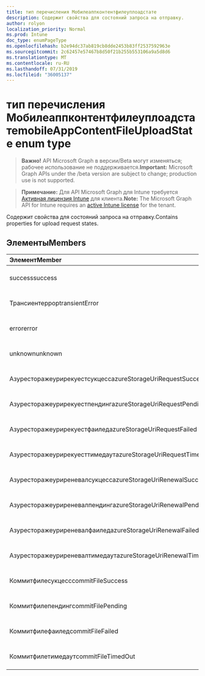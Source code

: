 ```yaml
---
title: тип перечисления Мобилеаппконтентфилеуплоадстате
description: Содержит свойства для состояний запроса на отправку.
author: rolyon
localization_priority: Normal
ms.prod: Intune
doc_type: enumPageType
ms.openlocfilehash: b2e94dc37ab819cb8dde2453b83ff2537592963e
ms.sourcegitcommit: 2c62457e57467b8d50f21b255b553106a9a5d8d6
ms.translationtype: MT
ms.contentlocale: ru-RU
ms.lasthandoff: 07/31/2019
ms.locfileid: "36005137"
---
```

# <a name="mobileappcontentfileuploadstate-enum-type"></a><span data-ttu-id="5c3e7-103">тип перечисления Мобилеаппконтентфилеуплоадстате</span><span class="sxs-lookup"><span data-stu-id="5c3e7-103">mobileAppContentFileUploadState enum type</span></span>

> <span data-ttu-id="5c3e7-104">**Важно!** API Microsoft Graph в версии/Beta могут изменяться; рабочее использование не поддерживается.</span><span class="sxs-lookup"><span data-stu-id="5c3e7-104">**Important:** Microsoft Graph APIs under the /beta version are subject to change; production use is not supported.</span></span>

> <span data-ttu-id="5c3e7-105">**Примечание:** Для API Microsoft Graph для Intune требуется [Активная лицензия Intune](https://go.microsoft.com/fwlink/?linkid=839381) для клиента.</span><span class="sxs-lookup"><span data-stu-id="5c3e7-105">**Note:** The Microsoft Graph API for Intune requires an [active Intune license](https://go.microsoft.com/fwlink/?linkid=839381) for the tenant.</span></span>

<span data-ttu-id="5c3e7-106">Содержит свойства для состояний запроса на отправку.</span><span class="sxs-lookup"><span data-stu-id="5c3e7-106">Contains properties for upload request states.</span></span>

## <a name="members"></a><span data-ttu-id="5c3e7-107">Элементы</span><span class="sxs-lookup"><span data-stu-id="5c3e7-107">Members</span></span>
|<span data-ttu-id="5c3e7-108">Элемент</span><span class="sxs-lookup"><span data-stu-id="5c3e7-108">Member</span></span>|<span data-ttu-id="5c3e7-109">Значение</span><span class="sxs-lookup"><span data-stu-id="5c3e7-109">Value</span></span>|<span data-ttu-id="5c3e7-110">Описание</span><span class="sxs-lookup"><span data-stu-id="5c3e7-110">Description</span></span>|
|:---|:---|:---|
|<span data-ttu-id="5c3e7-111">success</span><span class="sxs-lookup"><span data-stu-id="5c3e7-111">success</span></span>|<span data-ttu-id="5c3e7-112">нуль</span><span class="sxs-lookup"><span data-stu-id="5c3e7-112">0</span></span>|<span data-ttu-id="5c3e7-113">Пока не задокументировано.</span><span class="sxs-lookup"><span data-stu-id="5c3e7-113">Not yet documented</span></span>|
|<span data-ttu-id="5c3e7-114">Трансиентеррор</span><span class="sxs-lookup"><span data-stu-id="5c3e7-114">transientError</span></span>|<span data-ttu-id="5c3e7-115">1,1</span><span class="sxs-lookup"><span data-stu-id="5c3e7-115">1</span></span>|<span data-ttu-id="5c3e7-116">Пока не задокументировано.</span><span class="sxs-lookup"><span data-stu-id="5c3e7-116">Not yet documented</span></span>|
|<span data-ttu-id="5c3e7-117">error</span><span class="sxs-lookup"><span data-stu-id="5c3e7-117">error</span></span>|<span data-ttu-id="5c3e7-118">2</span><span class="sxs-lookup"><span data-stu-id="5c3e7-118">2</span></span>|<span data-ttu-id="5c3e7-119">Пока не задокументировано.</span><span class="sxs-lookup"><span data-stu-id="5c3e7-119">Not yet documented</span></span>|
|<span data-ttu-id="5c3e7-120">unknown</span><span class="sxs-lookup"><span data-stu-id="5c3e7-120">unknown</span></span>|<span data-ttu-id="5c3e7-121">4</span><span class="sxs-lookup"><span data-stu-id="5c3e7-121">3</span></span>|<span data-ttu-id="5c3e7-122">Пока не задокументировано.</span><span class="sxs-lookup"><span data-stu-id="5c3e7-122">Not yet documented</span></span>|
|<span data-ttu-id="5c3e7-123">Азуресторажеурирекуестсукцесс</span><span class="sxs-lookup"><span data-stu-id="5c3e7-123">azureStorageUriRequestSuccess</span></span>|<span data-ttu-id="5c3e7-124">100</span><span class="sxs-lookup"><span data-stu-id="5c3e7-124">100</span></span>|<span data-ttu-id="5c3e7-125">Пока не задокументировано.</span><span class="sxs-lookup"><span data-stu-id="5c3e7-125">Not yet documented</span></span>|
|<span data-ttu-id="5c3e7-126">Азуресторажеурирекуестпендинг</span><span class="sxs-lookup"><span data-stu-id="5c3e7-126">azureStorageUriRequestPending</span></span>|<span data-ttu-id="5c3e7-127">101</span><span class="sxs-lookup"><span data-stu-id="5c3e7-127">101</span></span>|<span data-ttu-id="5c3e7-128">Пока не задокументировано.</span><span class="sxs-lookup"><span data-stu-id="5c3e7-128">Not yet documented</span></span>|
|<span data-ttu-id="5c3e7-129">Азуресторажеурирекуестфаилед</span><span class="sxs-lookup"><span data-stu-id="5c3e7-129">azureStorageUriRequestFailed</span></span>|<span data-ttu-id="5c3e7-130">102</span><span class="sxs-lookup"><span data-stu-id="5c3e7-130">102</span></span>|<span data-ttu-id="5c3e7-131">Пока не задокументировано.</span><span class="sxs-lookup"><span data-stu-id="5c3e7-131">Not yet documented</span></span>|
|<span data-ttu-id="5c3e7-132">Азуресторажеурирекуесттимедаут</span><span class="sxs-lookup"><span data-stu-id="5c3e7-132">azureStorageUriRequestTimedOut</span></span>|<span data-ttu-id="5c3e7-133">103</span><span class="sxs-lookup"><span data-stu-id="5c3e7-133">103</span></span>|<span data-ttu-id="5c3e7-134">Пока не задокументировано.</span><span class="sxs-lookup"><span data-stu-id="5c3e7-134">Not yet documented</span></span>|
|<span data-ttu-id="5c3e7-135">Азуресторажеуриреневалсукцесс</span><span class="sxs-lookup"><span data-stu-id="5c3e7-135">azureStorageUriRenewalSuccess</span></span>|<span data-ttu-id="5c3e7-136">200</span><span class="sxs-lookup"><span data-stu-id="5c3e7-136">200</span></span>|<span data-ttu-id="5c3e7-137">Пока не задокументировано.</span><span class="sxs-lookup"><span data-stu-id="5c3e7-137">Not yet documented</span></span>|
|<span data-ttu-id="5c3e7-138">Азуресторажеуриреневалпендинг</span><span class="sxs-lookup"><span data-stu-id="5c3e7-138">azureStorageUriRenewalPending</span></span>|<span data-ttu-id="5c3e7-139">201</span><span class="sxs-lookup"><span data-stu-id="5c3e7-139">201</span></span>|<span data-ttu-id="5c3e7-140">Пока не задокументировано.</span><span class="sxs-lookup"><span data-stu-id="5c3e7-140">Not yet documented</span></span>|
|<span data-ttu-id="5c3e7-141">Азуресторажеуриреневалфаилед</span><span class="sxs-lookup"><span data-stu-id="5c3e7-141">azureStorageUriRenewalFailed</span></span>|<span data-ttu-id="5c3e7-142">202</span><span class="sxs-lookup"><span data-stu-id="5c3e7-142">202</span></span>|<span data-ttu-id="5c3e7-143">Пока не задокументировано.</span><span class="sxs-lookup"><span data-stu-id="5c3e7-143">Not yet documented</span></span>|
|<span data-ttu-id="5c3e7-144">Азуресторажеуриреневалтимедаут</span><span class="sxs-lookup"><span data-stu-id="5c3e7-144">azureStorageUriRenewalTimedOut</span></span>|<span data-ttu-id="5c3e7-145">203</span><span class="sxs-lookup"><span data-stu-id="5c3e7-145">203</span></span>|<span data-ttu-id="5c3e7-146">Пока не задокументировано.</span><span class="sxs-lookup"><span data-stu-id="5c3e7-146">Not yet documented</span></span>|
|<span data-ttu-id="5c3e7-147">Коммитфилесукцесс</span><span class="sxs-lookup"><span data-stu-id="5c3e7-147">commitFileSuccess</span></span>|<span data-ttu-id="5c3e7-148">300</span><span class="sxs-lookup"><span data-stu-id="5c3e7-148">300</span></span>|<span data-ttu-id="5c3e7-149">Пока не задокументировано.</span><span class="sxs-lookup"><span data-stu-id="5c3e7-149">Not yet documented</span></span>|
|<span data-ttu-id="5c3e7-150">Коммитфилепендинг</span><span class="sxs-lookup"><span data-stu-id="5c3e7-150">commitFilePending</span></span>|<span data-ttu-id="5c3e7-151">301</span><span class="sxs-lookup"><span data-stu-id="5c3e7-151">301</span></span>|<span data-ttu-id="5c3e7-152">Пока не задокументировано.</span><span class="sxs-lookup"><span data-stu-id="5c3e7-152">Not yet documented</span></span>|
|<span data-ttu-id="5c3e7-153">Коммитфилефаилед</span><span class="sxs-lookup"><span data-stu-id="5c3e7-153">commitFileFailed</span></span>|<span data-ttu-id="5c3e7-154">302</span><span class="sxs-lookup"><span data-stu-id="5c3e7-154">302</span></span>|<span data-ttu-id="5c3e7-155">Пока не задокументировано.</span><span class="sxs-lookup"><span data-stu-id="5c3e7-155">Not yet documented</span></span>|
|<span data-ttu-id="5c3e7-156">Коммитфилетимедаут</span><span class="sxs-lookup"><span data-stu-id="5c3e7-156">commitFileTimedOut</span></span>|<span data-ttu-id="5c3e7-157">303</span><span class="sxs-lookup"><span data-stu-id="5c3e7-157">303</span></span>|<span data-ttu-id="5c3e7-158">Пока не задокументировано.</span><span class="sxs-lookup"><span data-stu-id="5c3e7-158">Not yet documented</span></span>|





